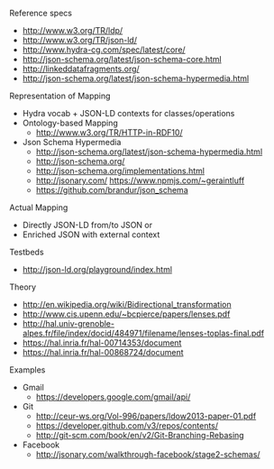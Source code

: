 Reference specs
* http://www.w3.org/TR/ldp/
* http://www.w3.org/TR/json-ld/
* http://www.hydra-cg.com/spec/latest/core/
* http://json-schema.org/latest/json-schema-core.html
* http://linkeddatafragments.org/
* http://json-schema.org/latest/json-schema-hypermedia.html

Representation of Mapping
* Hydra vocab + JSON-LD contexts for classes/operations
* Ontology-based Mapping
  * http://www.w3.org/TR/HTTP-in-RDF10/
* Json Schema Hypermedia
  * http://json-schema.org/latest/json-schema-hypermedia.html
  * http://json-schema.org/
  * http://json-schema.org/implementations.html
  * http://jsonary.com/ https://www.npmjs.com/~geraintluff
  * https://github.com/brandur/json_schema

Actual Mapping
* Directly JSON-LD from/to JSON or
* Enriched JSON with external context

Testbeds
* http://json-ld.org/playground/index.html

Theory
* http://en.wikipedia.org/wiki/Bidirectional_transformation
* http://www.cis.upenn.edu/~bcpierce/papers/lenses.pdf
* http://hal.univ-grenoble-alpes.fr/file/index/docid/484971/filename/lenses-toplas-final.pdf
* https://hal.inria.fr/hal-00714353/document
* https://hal.inria.fr/hal-00868724/document

Examples
* Gmail
  * https://developers.google.com/gmail/api/
* Git
  * http://ceur-ws.org/Vol-996/papers/ldow2013-paper-01.pdf
  * https://developer.github.com/v3/repos/contents/
  * http://git-scm.com/book/en/v2/Git-Branching-Rebasing
* Facebook
  * http://jsonary.com/walkthrough-facebook/stage2-schemas/
